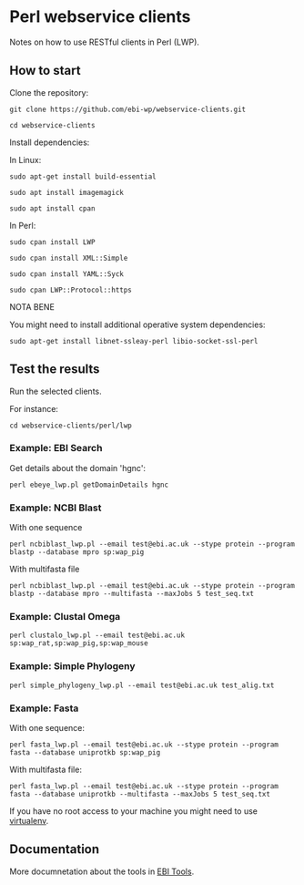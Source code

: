 # Perl webservice clients

Notes on how to use RESTful clients in Perl (LWP).

## How to start

Clone the repository:

```git clone https://github.com/ebi-wp/webservice-clients.git```

```cd webservice-clients```

Install dependencies:

In Linux:

```sudo apt-get install build-essential```

```sudo apt install imagemagick```

```sudo apt install cpan```


In Perl:

```sudo cpan install LWP```

```sudo cpan install XML::Simple```

```sudo cpan install YAML::Syck```

```sudo cpan LWP::Protocol::https```


NOTA BENE

You might need to install additional operative system dependencies:

```sudo apt-get install libnet-ssleay-perl libio-socket-ssl-perl```


## Test the results

Run the selected clients.

For instance:

```cd webservice-clients/perl/lwp```

### Example: EBI Search

Get details about the domain 'hgnc':

```perl ebeye_lwp.pl getDomainDetails hgnc```


### Example: NCBI Blast

With one sequence

```perl ncbiblast_lwp.pl --email test@ebi.ac.uk --stype protein --program blastp --database mpro sp:wap_pig```

With multifasta file

```perl ncbiblast_lwp.pl --email test@ebi.ac.uk --stype protein --program blastp --database mpro --multifasta --maxJobs 5 test_seq.txt```

###  Example: Clustal Omega

```perl clustalo_lwp.pl --email test@ebi.ac.uk sp:wap_rat,sp:wap_pig,sp:wap_mouse```

###  Example: Simple Phylogeny

```perl simple_phylogeny_lwp.pl --email test@ebi.ac.uk test_alig.txt```

###  Example: Fasta

With one sequence:

```perl fasta_lwp.pl --email test@ebi.ac.uk --stype protein --program fasta --database uniprotkb sp:wap_pig```

With multifasta file:

```perl fasta_lwp.pl --email test@ebi.ac.uk --stype protein --program fasta --database uniprotkb --multifasta --maxJobs 5 test_seq.txt```


If you have no root access to your machine you might need to use [virtualenv](http://docs.python-guide.org/en/latest/dev/virtualenvs/).

## Documentation

More documnetation about the tools in [EBI Tools](https://www.ebi.ac.uk/seqdb/confluence/display/WEBSERVICES/EMBL-EBI+Web+Services).
